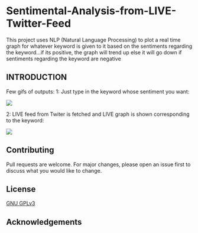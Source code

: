 # Sentimental-Analysis-from-LIVE-Twitter-Feed
This project uses NLP (Natural Language Processing) to plot a real time graph for whatever keyword is given to it based on the sentiments regarding the keyword...if its positive, the graph will trend up else it will go down if sentiments regarding the keyword are negative


## INTRODUCTION

Few gifs of outputs:
1: Just type in the keyword whose sentiment you want:

![](https://1.bp.blogspot.com/-tfHfAvCpvXk/XkwWzpy8clI/AAAAAAAAR90/llIk_CV5bz0QxQDPCUi2XyNYXFCC_qZhQCLcBGAsYHQ/s320/sent_gif.gif)

2: LIVE feed from Twiter is fetched and LIVE graph is shown corresponding to the keyword:

![](https://1.bp.blogspot.com/-aTLb-Gnz3mg/XkwW03gZWNI/AAAAAAAAR94/4nAoCAKTDiMRBGE8GQEsQgl8bPsZhVQAQCLcBGAsYHQ/s320/sent_gif2.gif)


## Contributing
Pull requests are welcome. For major changes, please open an issue first to discuss what you would like to change.

## License
[GNU GPLv3](https://choosealicense.com/licenses/gpl-3.0/)

## Acknowledgements

